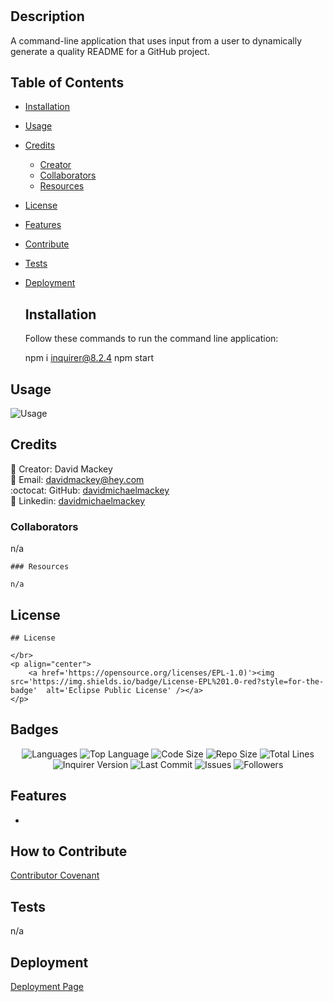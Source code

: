 # <Professional README Generator>

## Description

A command-line application that uses input from a user to dynamically generate a quality README for a GitHub project.

## Table of Contents

- [Installation](#installation)
- [Usage](#usage)
- [Credits](#credits)
  - [Creator](#creator)
  - [Collaborators](#collaborators)
  - [Resources](#resources)
- [License](#license)
- [Features](#features)
- [Contribute](#contribute)
- [Tests](#tests)
- [Deployment](#deployment)



    ## Installation

  Follow these commands to run the command line application:  
      
    npm i inquirer@8.2.4
    npm start

## Usage



  ![Usage](assets/images/screenshot)

    

## Credits

:bust_in_silhouette:  Creator: David Mackey
<br>
:email:  Email: [davidmackey@hey.com](mailto:davidmackey@hey.com)
<br>
:octocat:  GitHub: [davidmichaelmackey](https://github.com/davidmichaelmackey/)
<br>
:briefcase:  Linkedin: [davidmichaelmackey](https://linkedin.com/in/davidmichaelmackey/)
<br>

### Collaborators
n/a

  

    ### Resources

    n/a

## License


    ## License

    </br>
    <p align="center">
        <a href='https://opensource.org/licenses/EPL-1.0)'><img src='https://img.shields.io/badge/License-EPL%201.0-red?style=for-the-badge'  alt='Eclipse Public License' /></a>
    </p>

    

## Badges

<p align="center">
  <img src="https://img.shields.io/github/languages/count/davidmichaelmackey/professional-readme-generator?style=for-the-badge" alt="Languages" />
  <img src="https://img.shields.io/github/languages/top/davidmichaelmackey/professional-readme-generator?style=for-the-badge" alt="Top Language" />
  <img src="https://img.shields.io/github/languages/code-size/davidmichaelmackey/professional-readme-generator?style=for-the-badge" alt="Code Size" />
  <img src="https://img.shields.io/github/repo-size/davidmichaelmackey/professional-readme-generator?style=for-the-badge" alt="Repo Size" />   
  <img src="https://img.shields.io/tokei/lines/github/davidmichaelmackey/professional-readme-generator?style=for-the-badge" alt="Total Lines" />
  <img src="https://img.shields.io/github/package-json/dependency-version/davidmichaelmackey/professional-readme-generator/inquirer?style=for-the-badge" alt="Inquirer Version" />
  <img src="https://img.shields.io/github/last-commit/davidmichaelmackey/professional-readme-generator?style=for-the-badge" alt="Last Commit" />  
  <img src="https://img.shields.io/github/issues/davidmichaelmackey/professional-readme-generator?style=for-the-badge" alt="Issues" />  
  <img src="https://img.shields.io/github/followers/davidmichaelmackey?style=social" alt="Followers" />
</p>

## Features

- 

## How to Contribute

[Contributor Covenant](https://www.contributor-covenant.org/)

## Tests

n/a

## Deployment

[Deployment Page](https://davidmichaelmackey.github.io/professional-readme-generator)

  